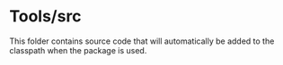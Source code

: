 # Tools/src

This folder contains source code that will automatically be added to the classpath when
the package is used.
